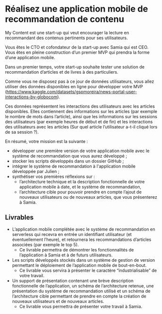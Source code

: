 # Réalisez une application mobile de recommandation de contenu

My Content est une start-up qui veut encourager la lecture en recommandant des contenus pertinents pour ses utilisateurs.

Vous êtes le CTO et cofondateur de la start-up avec Samia qui est CEO. Vous êtes en pleine construction d’un premier MVP qui prendra la forme d’une application mobile. 

Dans un premier temps, votre start-up souhaite tester une solution de recommandation d’articles et de livres à des particuliers.

Comme vous ne disposez pas à ce jour de données utilisateurs, vous allez utiliser des données disponibles en ligne pour développer votre MVP (https://www.kaggle.com/datasets/gspmoreira/news-portal-user-interactions-by-globocom).

Ces données représentent les interactions des utilisateurs avec les articles disponibles. Elles contiennent des informations sur les articles (par exemple le nombre de mots dans l’article), ainsi que les informations sur les sessions des utilisateurs (par exemple heures de début et de fin) et les interactions des utilisateurs avec les articles (Sur quel article l’utilisateur a-t-il cliqué lors de sa session ?).

En résumé, votre mission est la suivante :

* développer une première version de votre application mobile avec le système de recommandation que vous aurez développé ;
* stocker les scripts développés dans un dossier GitHub ;
* intégrer le système de recommandation à l'application mobile développée par Julien ;
* synthétiser vos premières réflexions sur :
  * l’architecture technique et la description fonctionnelle de votre application mobile à date, et le système de recommandation,
  * l’architecture cible pour pouvoir prendre en compte l’ajout de nouveaux utilisateurs ou de nouveaux articles, que vous présenterez à Samia.

## Livrables 

* L’application mobile complétée avec le système de recommandation en serverless qui recevra en entrée un identifiant utilisateur (et éventuellement l’heure), et retournera les recommandations d’articles associées (par exemple le top 5).
  * Ce livrable permettra de démontrer les fonctionnalités de l’application à Samia et à de futurs utilisateurs.
* Les scripts développés stockés dans un système de gestion de version permettant le déploiement de l’application mobile de bout-en-bout.
  * Ce livrable vous servira à présenter le caractère “industrialisable” de votre travail.
* Un support de présentation contenant une brève description fonctionnelle de l’application, un schéma de l’architecture retenue, une présentation du système de recommandation utilisé et un schéma de l’architecture cible permettant de prendre en compte la création de nouveaux utilisateurs et de nouveaux articles.
  * Ce livrable vous permettra de présenter votre travail à Samia.
